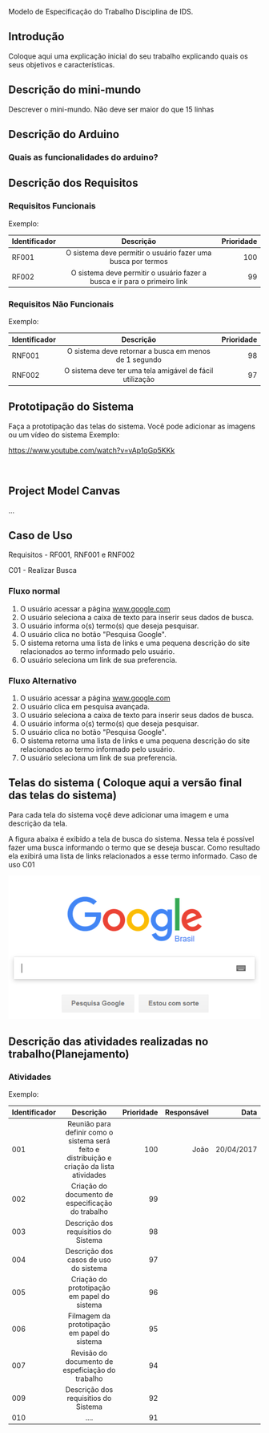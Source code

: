 
Modelo de Especificação do Trabalho Disciplina de IDS.


## Introdução

Coloque aqui uma explicação inicial do seu trabalho explicando quais os seus objetivos e características.

## Descrição do mini-mundo

Descrever o mini-mundo. Não deve ser maior do que 15 linhas 

## Descrição do Arduino

### Quais as funcionalidades do arduino?

## Descrição dos Requisitos 

### Requisitos Funcionais
Exemplo:

| Identificador        | Descrição           | Prioridade  |
| ------------- |:-------------:| -----:|
| RF001     | O sistema deve permitir o usuário fazer uma busca por termos | 100 |
| RF002      | O sistema deve permitir o usuário fazer a busca e ir para o primeiro link     |   99 |


### Requisitos Não Funcionais
Exemplo:

| Identificador        | Descrição           | Prioridade  |
| ------------- |:-------------:| -----:|
| RNF001     | O sistema deve retornar a busca em menos de 1 segundo | 98 |
| RNF002      | O sistema deve ter uma tela amigável de fácil utilização     |   97 |


## Prototipação do Sistema

Faça a prototipação das telas do sistema. Você pode adicionar as imagens ou um vídeo do sistema
Exemplo:<br>

https://www.youtube.com/watch?v=vAp1qGp5KKk

<br>

## Project Model Canvas

...


## Caso de Uso

Requisitos - RF001, RNF001 e RNF002

C01 - Realizar Busca
### Fluxo normal

1. O usuário acessar a página www.google.com
2. O usuário seleciona a caixa de texto para inserir seus dados de busca.
3. O usuário informa o(s) termo(s) que deseja pesquisar.
4. O usuário clica no botão "Pesquisa Google".
5. O sistema retorna uma lista de links e uma pequena descrição do site relacionados ao termo informado pelo usuário.
6. O usuário seleciona um link de sua preferencia.

### Fluxo Alternativo

1. O usuário acessar a página www.google.com
1. O usuário clica em pesquisa avançada.
2. O usuário seleciona a caixa de texto para inserir seus dados de busca.
3. O usuário informa o(s) termo(s) que deseja pesquisar.
4. O usuário clica no botão "Pesquisa Google".
5. O sistema retorna uma lista de links e uma pequena descrição do site relacionados ao termo informado pelo usuário.
6. O usuário seleciona um link de sua preferencia.



## Telas do sistema ( Coloque aqui a versão final das telas do sistema)

Para cada tela do sistema voçê deve adicionar uma imagem e uma descrição da tela.

A figura abaixa é exibido a tela de busca do sistema. Nessa tela é possível fazer uma busca informando o termo que se deseja buscar.
Como resultado ela exibirá uma lista de links relacionados a esse termo informado. 
Caso de uso C01

![alt text](https://github.com/felipefo/ids/blob/master/imagem_tela_exemplo.png)
            

## Descrição das atividades realizadas no trabalho(Planejamento)

### Atividades

Exemplo:



| Identificador        | Descrição  | Prioridade  |  Responsável |   Data |
| ------------- |:-------------:|  -----:|-----:| -----:|
| 001 | Reunião para definir como o sistema será feito e distribuição e criação da lista atividades | 100 | João | 20/04/2017 |
| 002 | Criação do documento de especificação do trabalho   |  99 |  | |
| 003 | Descrição dos requisitios do Sistema   |  98 |  | |
| 004 | Descrição dos casos de uso do sistema   |  97 |  | |
| 005 | Criação do prototipação em papel do sistema |  96 |  | |
| 006 | Filmagem da prototipação em papel do sistema   |  95 |  | |
| 007 | Revisão do documento de espeficiação do trabalho   |  94 |  | |
| 009 | Descrição dos requisitios do Sistema   |  92 |  | |
| 010 | ....   |  91 |  | |







